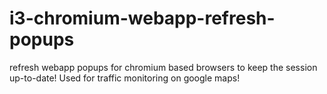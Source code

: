 # i3-chromium-webapp-refresh-popups
refresh webapp popups for chromium based browsers to keep the session up-to-date! Used for traffic monitoring on google maps!
